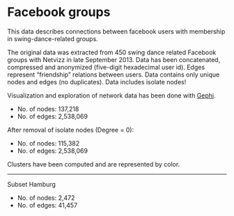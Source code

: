 # Facebook groups

This data describes connections between facebook users with membership in swing-dance-related groups. 

The original data was extracted from 450 swing dance related Facebook groups with Netvizz in late September 2013. Data has been concatenated, compressed and anonymized (five-digit hexadecimal user id). Edges represent “friendship” relations between users. Data contains only unique nodes and edges (no duplicates). Data includes isolate nodes! 

Visualization and exploration of network data has been done with [Gephi](https://gephi.org/). 

- No. of nodes: 137,218 
- No. of edges: 2,538,069 

After removal of isolate nodes (Degree = 0): 
- No. of nodes: 115,382  
- No. of edges: 2,538,069 

Clusters have been computed and are represented by color. 

---

Subset Hamburg 

- No. of nodes: 2,472 
- No. of edges: 41,457 

